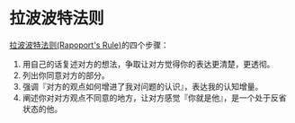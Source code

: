 # 拉波波特法则

[拉波波特法则(Rapoport's Rule)](https://en.wikipedia.org/wiki/Rapoport%27s_rule)的四个步骤：

1. 用自己的话复述对方的想法，争取让对方觉得你的表达更清楚，更透彻。
2. 列出你同意对方的部分。
3. 强调『对方的观点如何增进了我对问题的认识』，表达我的认知增量。
4. 阐述你对对方观点不同意的地方，让对方感觉『你就是他』，是一个处于反省状态的他。
